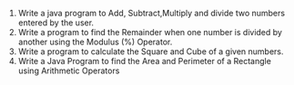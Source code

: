 1. Write a java program to Add, Subtract,Multiply and divide two numbers entered by the user.
2. Write a program to find the Remainder when one number is divided by another using the Modulus (%) Operator.
3. Write a program to calculate the Square and Cube of a given numbers.
4. Write a Java Program to find the Area and Perimeter of a Rectangle using Arithmetic Operators
